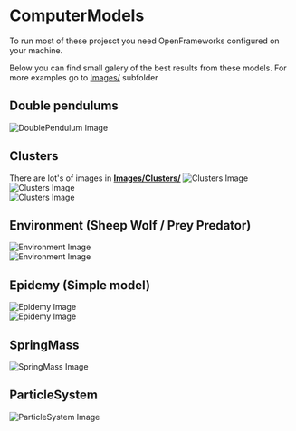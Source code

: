 # ComputerModels
To run most of these projesct you need  OpenFrameworks configured on your machine.  

Below you can find small galery of the best results from these models. For more examples go to [Images/](./Images/) subfolder

## Double pendulums
![DoublePendulum Image](./Images/DoublePendulum/doublePendulum_0.png "DoublePendulum")

## Clusters
There are lot\'s of images in __[Images/Clusters/](.Images/Clusters/)__
![Clusters Image](./Images/Clusters/dla_M2G0C0(92679).bmp "Clusters DLA")  
![Clusters Image](./Images/Clusters/dla_M0G3C1(27551).bmp "Clusters DLA customized")  
![Clusters Image](./Images/Clusters/snow_1_neighbour(359).bmp "Clusters snowflake")  

## Environment (Sheep Wolf / Prey Predator)
![Environment Image](./Images/Environment/sheepWolf_0.png "Environment")  
![Environment Image](./Images/Environment/sheepWolf_1.png "Environment plot")

## Epidemy (Simple model)
![Epidemy Image](./Images/Epidemy/epidemy_0.png "Epidemy")  
![Epidemy Image](./Images/Epidemy/epidemy_1.png "Epidemy plot")

## SpringMass
![SpringMass Image](./Images/SpringMass/springMass_0.png "SpringMass")

## ParticleSystem
![ParticleSystem Image](./Images/ParticleSystem/particleSystem_0.png "ParticleSystem")